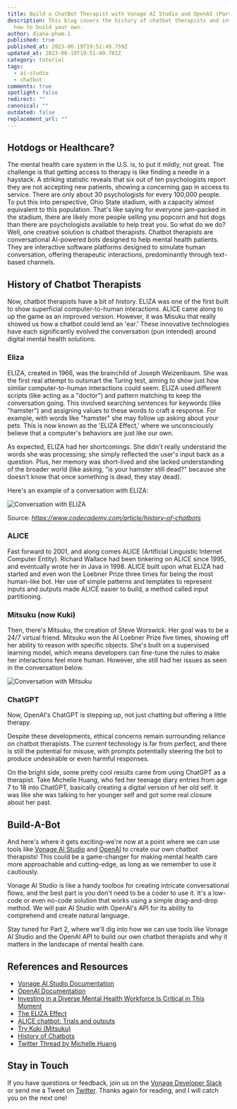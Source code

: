 ```yaml
---
title: Build a ChatBot Therapist with Vonage AI Studio and OpenAI (Part I)
description: This blog covers the history of chatbot therapists and introduces
  how to build your own.
author: diana-pham-1
published: true
published_at: 2023-06-19T19:51:49.759Z
updated_at: 2023-06-19T19:51:49.781Z
category: tutorial
tags:
  - ai-studio
  - chatbot
comments: true
spotlight: false
redirect: ""
canonical: ""
outdated: false
replacement_url: ""
---
```

## Hotdogs or Healthcare?

The mental health care system in the U.S. is, to put it mildly, not great. The challenge is that getting access to therapy is like finding a needle in a haystack. A striking statistic reveals that six out of ten psychologists report they are not accepting new patients, showing a concerning gap in access to service. There are only about 30 psychologists for every 100,000 people. To put this into perspective, Ohio State stadium, with a capacity almost equivalent to this population. That's like saying for everyone jam-packed in the stadium, there are likely more people selling you popcorn and hot dogs than there are psychologists available to help treat you. So what do we do? Well, one creative solution is chatbot therapists. Chatbot therapists are conversational AI-powered bots designed to help mental health patients. They are interactive software platforms designed to simulate human conversation, offering therapeutic interactions, predominantly through text-based channels.

## History of Chatbot Therapists

Now, chatbot therapists have a bit of history. ELIZA was one of the first built to show superficial computer-to-human interactions. ALICE came along to up the game as an improved version. However, it was Misuku that really showed us how a chatbot could lend an 'ear.' These innovative technologies have each significantly evolved the conversation (pun intended) around digital mental health solutions.

### Eliza

ELIZA, created in 1966, was the brainchild of Joseph Weizenbaum. She was the first real attempt to outsmart the Turing test, aiming to show just how similar computer-to-human interactions could seem. ELIZA used different scripts (like acting as a "doctor") and pattern matching to keep the conversation going. This involved searching sentences for keywords (like "hamster") and assigning values to these words to craft a response. For example, with words like "hamster" she may follow up asking about your pets. This is now known as the 'ELIZA Effect,' where we unconsciously believe that a computer's behaviors are just like our own.

As expected, ELIZA had her shortcomings. She didn't really understand the words she was processing; she simply reflected the user's input back as a question. Plus, her memory was short-lived and she lacked understanding of the broader world (like asking, "is your hamster still dead?" because she doesn't know that once something is dead, they stay dead).

Here's an example of a conversation with ELIZA:

![Conversation with ELIZA](/content/blog/build-a-chatbot-therapist-with-vonage-ai-studio-and-openai-part-i/eliza-convo.png "eliza-convo.png")

Source: *https://www.codecademy.com/article/history-of-chatbots*

### ALICE

Fast forward to 2001, and along comes ALICE (Artificial Linguistic Internet Computer Entity). Richard Wallace had been tinkering on ALICE since 1995, and eventually wrote her in Java in 1998. ALICE built upon what ELIZA had started and even won the Loebner Prize three times for being the most human-like bot. Her use of simple patterns and templates to represent inputs and outputs made ALICE easier to build, a method called input partitioning.

### Mitsuku (now Kuki)

Then, there's Mitsuku, the creation of Steve Worswick. Her goal was to be a 24/7 virtual friend. Mitsuku won the AI Loebner Prize five times, showing off her ability to reason with specific objects. She's built on a supervised learning model, which means developers can fine-tune the rules to make her interactions feel more human. However, she still had her issues as seen in the conversation below.

![Conversation with Mitsuku](/content/blog/build-a-chatbot-therapist-with-vonage-ai-studio-and-openai-part-i/mitsuku-convo.png "mitsuku-convo.png")

### ChatGPT

Now, OpenAI's ChatGPT is stepping up, not just chatting but offering a little therapy.

Despite these developments, ethical concerns remain surrounding reliance on chatbot therapists. The current technology is far from perfect, and there is still the potential for misuse, with prompts potentially steering the bot to produce undesirable or even harmful responses.

On the bright side, some pretty cool results came from using ChatGPT as a therapist. Take Michelle Huang, who fed her teenage diary entries from age 7 to 18 into ChatGPT, basically creating a digital version of her old self. It was like she was talking to her younger self and got some real closure about her past. 

## Build-A-Bot

And here's where it gets exciting–we're now at a point where we can use tools like [Vonage AI Studio](https://studio.docs.ai.vonage.com/) and [OpenAI](https://openai.com/) to create our own chatbot therapists! This could be a game-changer for making mental health care more approachable and cutting-edge, as long as we remember to use it cautiously.

Vonage AI Studio is like a handy toolbox for creating intricate conversational flows, and the best part is you don't need to be a coder to use it. It's a low-code or even no-code solution that works using a simple drag-and-drop method. We will pair AI Studio with OpenAI's API for its ability to comprehend and create natural language.

Stay tuned for Part 2, where we'll dig into how we can use tools like Vonage AI Studio and the OpenAI API to build our own chatbot therapists and why it matters in the landscape of mental health care.

## References and Resources

* [Vonage AI Studio Documentation](https://studio.docs.ai.vonage.com/)
* [OpenAI Documentation](https://platform.openai.com/docs/)
* [Investing in a Diverse Mental Health Workforce Is Critical in This Moment](https://healthcity.bmc.org/policy-and-industry/investing-diverse-mental-health-workforce-critical-moment#:~:text=According%20to%20a%202020%20report,even%20lower%20in%20rural%20communities.)
* [The ELIZA Effect](https://99percentinvisible.org/episode/the-eliza-effect/)
* [ALICE chatbot: Trials and outputs](https://www.researchgate.net/publication/289684788_ALICE_chatbot_Trials_and_outputs)
* [Try Kuki (Mitsuku)](https://www.kuki.ai/)
* [History of Chatbots](https://www.codecademy.com/article/history-of-chatbots)
* [Twitter Thread by Michelle Huang](https://twitter.com/michellehuang42/status/1597005489413713921?lang=en)

## Stay in Touch

If you have questions or feedback, join us on the  [Vonage Developer Slack](https://developer.vonage.com/community/slack)  or send me a Tweet on [Twitter](https://twitter.com/dianasoyster). Thanks again for reading, and I will catch you on the next one!